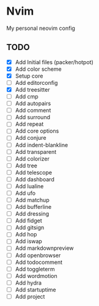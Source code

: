 # Nvim

My personal neovim config

## TODO

- [x] Add Initial files (packer/hotpot)
- [x] Add color scheme
- [x] Setup core
- [ ] Add editorconfig
- [x] Add treesitter
- [ ] Add cmp
- [ ] Add autopairs
- [ ] Add comment
- [ ] Add surround
- [ ] Add repeat
- [ ] Add core options
- [ ] Add conjure
- [ ] Add indent-blankline
- [ ] Add transparent
- [ ] Add colorizer
- [ ] Add tree
- [ ] Add telescope
- [ ] Add dashboard
- [ ] Add lualine
- [ ] Add ufo
- [ ] Add matchup
- [ ] Add bufferline
- [ ] Add dressing
- [ ] Add fidget
- [ ] Add gitsign
- [ ] Add hop
- [ ] Add iswap
- [ ] Add markdownpreview
- [ ] Add openbrowser
- [ ] Add todocomment
- [ ] Add toggleterm
- [ ] Add wordmotion
- [ ] Add hydra
- [ ] Add startuptime
- [ ] Add project
